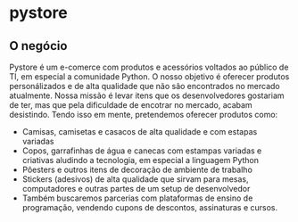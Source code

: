 # pystore

## O negócio
Pystore é um e-comerce com produtos e acessórios voltados ao público de TI, em especial a comunidade Python. O nosso objetivo é oferecer produtos personálizados e de alta qualidade que não são encontrados no mercado atualmente. Nossa missão é levar itens que os desenvolvedores gostariam de ter, mas que pela dificuldade de encotrar no mercado, acabam desistindo.
Tendo isso em mente, pretendemos oferecer produtos como:
  - Camisas, camisetas e casacos de alta qualidade e com estapas variadas
  - Copos, garrafinhas de água e canecas com estampas variadas e criativas aludindo a tecnologia, em especial a linguagem Python
  - Pôesters e outros itens de decoração de ambiente de trabalho
  - Stickers (adesivos) de alta qualidade que sirvam para mesas, computadores e outras partes de um setup de desenvolvedor
  - Também buscaremos parcerias com plataformas de ensino de programação, vendendo cupons de descontos, assinaturas e cursos.
